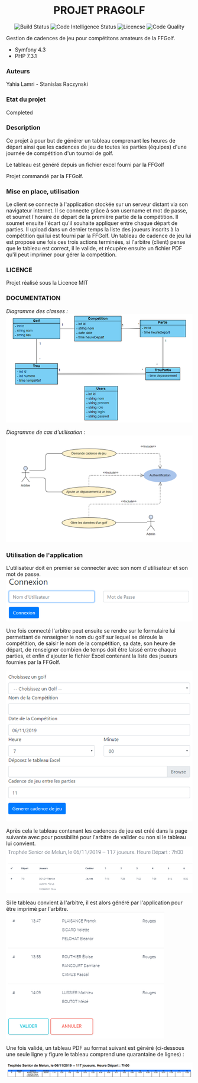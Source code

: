 <h1 align="center">PROJET PRAGOLF</h1>

<p align="center">
 <img src="https://scrutinizer-ci.com/g/Awuzi/pragolf/badges/build.png?b=master" alt="Build Status" />
 <img src="https://scrutinizer-ci.com/g/Awuzi/pragolf/badges/code-intelligence.svg?b=master" alt="Code Intelligence Status" />
 <img src="https://img.shields.io/github/license/Awuzi/pragolf" alt="Licencse" />
 <img src="https://api.codacy.com/project/badge/Grade/1417dd4b1f3640db88398a3d202958e2" alt="Code Quality" />
</p>


Gestion de cadences de jeu pour compétitons amateurs de la FFGolf.
 - Symfony 4.3
 - PHP 7.3.1 

### **Auteurs**



Yahia Lamri - Stanislas Raczynski

### **Etat du projet**

Completed

### **Description**

Ce projet à pour but de générer un tableau comprenant les heures de départ ainsi que les cadences de jeu de toutes les parties (équipes) d'une journée de compétition d'un tournoi de golf. 

Le tableau est généré depuis un fichier excel fourni par la FFGolf

Projet commandé par la FFGolf.

### **Mise en place, utilisation**

Le client se connecte à l'application stockée sur un serveur distant via son
navigateur internet. Il se connecte grâce à son username et mot de passe, et 
soumet l'horaire de départ de la première partie de la compétition. Il soumet 
ensuite l'écart qu'il souhaite appliquer entre chaque départ de parties. Il
upload dans un dernier temps la liste des joueurs inscrits à la compétition 
qui lui est fourni par la FFGolf. Un tableau de cadence de jeu lui est proposé 
une fois ces trois actions terminées, si l'arbitre (client) pense que le tableau
est correct, il le valide, et récupère ensuite un fichier PDF qu'il peut
imprimer pour gérer la compétition.

### **LICENCE**

Projet réalisé sous la Licence MIT

### **DOCUMENTATION**

*Diagramme des classes :* 
![](analyse/ClassDiag.png "Diagramme des classes")

*Diagramme de cas d'utilisation :*
![](analyse/UCDiag.png "Diagramme de cas d'utilisation")

### **Utilisation de l'application**

L'utilisateur doit en premier se connecter avec son nom d'utilisateur et son
mot de passe. 
![](analyse/login.png "Fenêtre de connexion")

Une fois connecté l'arbitre peut ensuite se rendre sur le formulaire lui 
permettant de renseigner le nom du golf sur lequel se déroule la compétition, de saisir
le nom de la compétition, sa date, son heure de départ, de renseigner combien de temps
doit être laissé entre chaque parties, et enfin d'ajouter le fichier Excel contenant
la liste des joueurs fournies par la FFGolf.

![](analyse/cadencejeu.png "Formulaire de demande de cadence de jeu")

Après cela le tableau contenant les cadences de jeu est créé dans la page suivante
avec pour possibilité pour l'arbitre de valider ou non si le tableau lui convient.
![](analyse/Gen_tableau.png "Extrait du tableau généré par l'application")

Si le tableau convient à l'arbitre, il est alors généré par l'application pour
être imprimé par l'arbitre.
![](analyse/valider.png "Validation par l'arbitre ou non")

Une fois validé, un tableau PDF au format suivant est généré (ci-dessous une seule ligne y figure le tableau comprend une quarantaine de lignes) : 

![](analyse/pdf.png "Exemple de fichier PDF généré")


